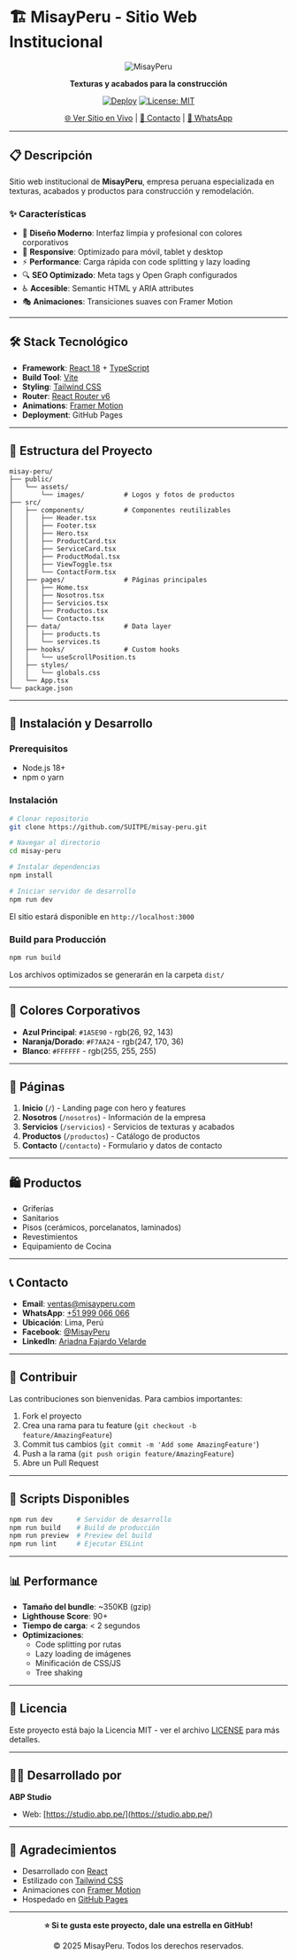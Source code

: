 # 🏗️ MisayPeru - Sitio Web Institucional

<div align="center">

![MisayPeru](public/assets/images/logo.png)

**Texturas y acabados para la construcción**

[![Deploy](https://github.com/SUITPE/misay-peru/actions/workflows/deploy.yml/badge.svg)](https://github.com/SUITPE/misay-peru/actions/workflows/deploy.yml)
[![License: MIT](https://img.shields.io/badge/License-MIT-yellow.svg)](https://opensource.org/licenses/MIT)

[🌐 Ver Sitio en Vivo](https://suitpe.github.io/misay-peru/) | [📧 Contacto](mailto:ventas@misayperu.com) | [💬 WhatsApp](https://wa.me/51999066066)

</div>

---

## 📋 Descripción

Sitio web institucional de **MisayPeru**, empresa peruana especializada en texturas, acabados y productos para construcción y remodelación.

### ✨ Características

- 🎨 **Diseño Moderno**: Interfaz limpia y profesional con colores corporativos
- 📱 **Responsive**: Optimizado para móvil, tablet y desktop
- ⚡ **Performance**: Carga rápida con code splitting y lazy loading
- 🔍 **SEO Optimizado**: Meta tags y Open Graph configurados
- ♿ **Accesible**: Semantic HTML y ARIA attributes
- 🎭 **Animaciones**: Transiciones suaves con Framer Motion

---

## 🛠️ Stack Tecnológico

- **Framework**: [React 18](https://react.dev/) + [TypeScript](https://www.typescriptlang.org/)
- **Build Tool**: [Vite](https://vitejs.dev/)
- **Styling**: [Tailwind CSS](https://tailwindcss.com/)
- **Router**: [React Router v6](https://reactrouter.com/)
- **Animations**: [Framer Motion](https://www.framer.com/motion/)
- **Deployment**: GitHub Pages

---

## 📁 Estructura del Proyecto

```
misay-peru/
├── public/
│   └── assets/
│       └── images/          # Logos y fotos de productos
├── src/
│   ├── components/          # Componentes reutilizables
│   │   ├── Header.tsx
│   │   ├── Footer.tsx
│   │   ├── Hero.tsx
│   │   ├── ProductCard.tsx
│   │   ├── ServiceCard.tsx
│   │   ├── ProductModal.tsx
│   │   ├── ViewToggle.tsx
│   │   └── ContactForm.tsx
│   ├── pages/               # Páginas principales
│   │   ├── Home.tsx
│   │   ├── Nosotros.tsx
│   │   ├── Servicios.tsx
│   │   ├── Productos.tsx
│   │   └── Contacto.tsx
│   ├── data/                # Data layer
│   │   ├── products.ts
│   │   └── services.ts
│   ├── hooks/               # Custom hooks
│   │   └── useScrollPosition.ts
│   ├── styles/
│   │   └── globals.css
│   └── App.tsx
└── package.json
```

---

## 🚀 Instalación y Desarrollo

### Prerequisitos

- Node.js 18+
- npm o yarn

### Instalación

```bash
# Clonar repositorio
git clone https://github.com/SUITPE/misay-peru.git

# Navegar al directorio
cd misay-peru

# Instalar dependencias
npm install

# Iniciar servidor de desarrollo
npm run dev
```

El sitio estará disponible en `http://localhost:3000`

### Build para Producción

```bash
npm run build
```

Los archivos optimizados se generarán en la carpeta `dist/`

---

## 🎨 Colores Corporativos

- **Azul Principal**: `#1A5E90` - rgb(26, 92, 143)
- **Naranja/Dorado**: `#F7AA24` - rgb(247, 170, 36)
- **Blanco**: `#FFFFFF` - rgb(255, 255, 255)

---

## 📄 Páginas

1. **Inicio** (`/`) - Landing page con hero y features
2. **Nosotros** (`/nosotros`) - Información de la empresa
3. **Servicios** (`/servicios`) - Servicios de texturas y acabados
4. **Productos** (`/productos`) - Catálogo de productos
5. **Contacto** (`/contacto`) - Formulario y datos de contacto

---

## 🛍️ Productos

- Griferías
- Sanitarios
- Pisos (cerámicos, porcelanatos, laminados)
- Revestimientos
- Equipamiento de Cocina

---

## 📞 Contacto

- **Email**: [ventas@misayperu.com](mailto:ventas@misayperu.com)
- **WhatsApp**: [+51 999 066 066](https://wa.me/51999066066)
- **Ubicación**: Lima, Perú
- **Facebook**: [@MisayPeru](https://www.facebook.com/p/Misay-Peru-61555237857737/)
- **LinkedIn**: [Ariadna Fajardo Velarde](https://www.linkedin.com/in/ariadna-fajardo-velarde-98715425/)

---

## 🤝 Contribuir

Las contribuciones son bienvenidas. Para cambios importantes:

1. Fork el proyecto
2. Crea una rama para tu feature (`git checkout -b feature/AmazingFeature`)
3. Commit tus cambios (`git commit -m 'Add some AmazingFeature'`)
4. Push a la rama (`git push origin feature/AmazingFeature`)
5. Abre un Pull Request

---

## 📝 Scripts Disponibles

```bash
npm run dev      # Servidor de desarrollo
npm run build    # Build de producción
npm run preview  # Preview del build
npm run lint     # Ejecutar ESLint
```

---

## 📊 Performance

- **Tamaño del bundle**: ~350KB (gzip)
- **Lighthouse Score**: 90+
- **Tiempo de carga**: < 2 segundos
- **Optimizaciones**:
  - Code splitting por rutas
  - Lazy loading de imágenes
  - Minificación de CSS/JS
  - Tree shaking

---

## 🔐 Licencia

Este proyecto está bajo la Licencia MIT - ver el archivo [LICENSE](LICENSE) para más detalles.

---

## 👨‍💻 Desarrollado por

**ABP Studio**
- Web: [https://studio.abp.pe/](https://studio.abp.pe/)

---

## 🙏 Agradecimientos

- Desarrollado con [React](https://react.dev/)
- Estilizado con [Tailwind CSS](https://tailwindcss.com/)
- Animaciones con [Framer Motion](https://www.framer.com/motion/)
- Hospedado en [GitHub Pages](https://pages.github.com/)

---

<div align="center">

**⭐ Si te gusta este proyecto, dale una estrella en GitHub!**

© 2025 MisayPeru. Todos los derechos reservados.

</div>
